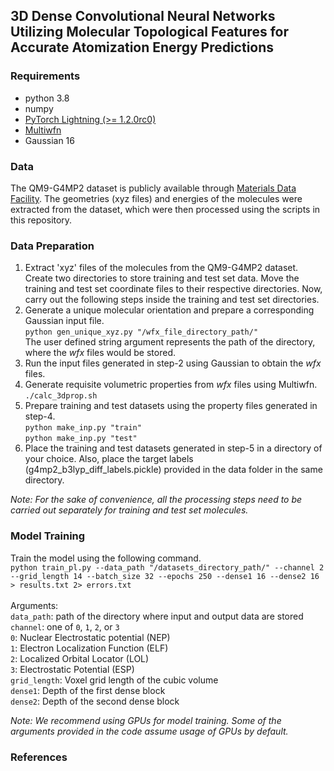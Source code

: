 ## 3D Dense Convolutional Neural Networks Utilizing Molecular Topological Features for Accurate Atomization Energy Predictions

### Requirements
- python 3.8
- numpy
- [PyTorch Lightning (>= 1.2.0rc0)](https://www.pytorchlightning.ai/)
- [Multiwfn](http://sobereva.com/multiwfn/download.html)
- Gaussian 16

### Data
The QM9-G4MP2 dataset is publicly available through [Materials Data Facility](https://petreldata.net/mdf/detail/wardlogan_machine_learning_calculations_v1.1/). The geometries (xyz files) and energies of the molecules were extracted from the dataset, which were then processed using the scripts in this repository. 
### Data Preparation
1. Extract 'xyz' files of the molecules from the QM9-G4MP2 dataset. Create two directories to store training and test set data. Move the training and test set coordinate files to their respective directories. Now, carry out the following steps inside the training and test set directories.
2. Generate a unique molecular orientation and prepare a corresponding Gaussian input file.\
`python gen_unique_xyz.py "/wfx_file_directory_path/"`\
The user defined string argument represents the path of the directory, where the *wfx* files would be stored.
3. Run the input files generated in step-2 using Gaussian to obtain the *wfx* files.
4. Generate requisite volumetric properties from *wfx* files using Multiwfn.\
`./calc_3dprop.sh`
5. Prepare training and test datasets using the property files generated in step-4.\
`python make_inp.py "train"`\
`python make_inp.py "test"`
6. Place the training and test datasets generated in step-5 in a directory of your choice. Also, place the target labels (g4mp2_b3lyp_diff_labels.pickle) provided in the data folder in the same directory.

*Note: For the sake of convenience, all the processing steps need to be carried out separately for training and test set molecules.*

### Model Training
Train the model using the following command.\
`python train_pl.py --data_path "/datasets_directory_path/" --channel 2 --grid_length 14 --batch_size 32 --epochs 250 --dense1 16 --dense2 16 > results.txt 2> errors.txt`\
\
Arguments:\
`data_path`: path of the directory where input and output data are stored\
`channel`: one of `0`, `1`, `2`, or `3`\
           `0`: Nuclear Electrostatic potential (NEP)\
           `1`: Electron Localization Function (ELF)\
           `2`: Localized Orbital Locator (LOL)\
           `3`: Electrostatic Potential (ESP)\
`grid_length`: Voxel grid length of the cubic volume\
`dense1`: Depth of the first dense block\
`dense2`: Depth of the second dense block

*Note: We recommend using GPUs for model training. Some of the arguments provided in the code assume usage of GPUs by default.*

### References
